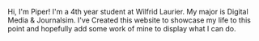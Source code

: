 Hi, I'm Piper! I'm a 4th year student at Wilfrid Laurier. My major is Digital Media & Journalsim. I've Created this website to showcase my life to this point and hopefully add some work of mine to display what I can do.